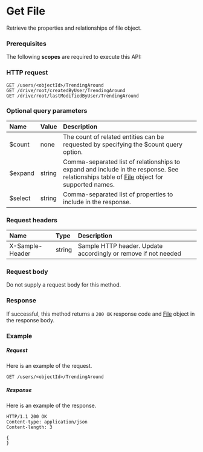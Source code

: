 # Get File

Retrieve the properties and relationships of file object.
### Prerequisites
The following **scopes** are required to execute this API: 
### HTTP request
<!-- { "blockType": "ignored" } -->
```http
GET /users/<objectId>/TrendingAround
GET /drive/root/createdByUser/TrendingAround
GET /drive/root/lastModifiedByUser/TrendingAround
```
### Optional query parameters
|Name|Value|Description|
|:---------------|:--------|:-------|
|$count|none|The count of related entities can be requested by specifying the $count query option.|
|$expand|string|Comma-separated list of relationships to expand and include in the response. See relationships table of [File](../resources/file.md) object for supported names. |
|$select|string|Comma-separated list of properties to include in the response.|

### Request headers
| Name       | Type | Description|
|:-----------|:------|:----------|
| X-Sample-Header  | string  | Sample HTTP header. Update accordingly or remove if not needed|

### Request body
Do not supply a request body for this method.
### Response
If successful, this method returns a `200 OK` response code and [File](../resources/file.md) object in the response body.
### Example
##### Request
Here is an example of the request.
<!-- {
  "blockType": "request",
  "name": "get_file"
}-->
```http
GET /users/<objectId>/TrendingAround
```
##### Response
Here is an example of the response.
<!-- {
  "blockType": "response",
  "truncated": false,
  "@odata.type": "microsoft.graph.file"
} -->
```http
HTTP/1.1 200 OK
Content-type: application/json
Content-length: 3

{
}
```

<!-- uuid: 1ec6c637-d5ce-4c7c-8510-60a02b97903c
2015-10-25 13:14:09 UTC -->
<!-- {
  "type": "#page.annotation",
  "description": "Get File",
  "keywords": "",
  "section": "documentation",
  "tocPath": ""
}-->